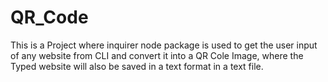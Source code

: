 # QR_Code
This is a Project where inquirer node package is used to get the user input of any website from CLI and convert it into a QR Cole Image, where the Typed website will also be saved in a text format in a text file. 

